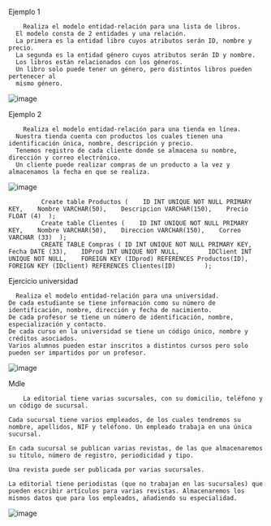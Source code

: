 Ejemplo 1

        Realiza el modelo entidad-relación para una lista de libros.
      El modelo consta de 2 entidades y una relación.
      La primera es la entidad libro cuyos atributos serán ID, nombre y precio.
      La segunda es la entidad género cuyos atributos serán ID y nombre. 
      Los libros están relacionados con los géneros.
      Un libro solo puede tener un género, pero distintos libros pueden pertenecer al     
      mismo género. 

      
![image](https://github.com/leoandyaz/data-base/assets/133395965/8622882f-37c2-47c1-ab45-a6a219868990)

Ejemplo 2 

        Realiza el modelo entidad-relación para una tienda en línea.
      Nuestra tienda cuenta con productos los cuales tienen una identificación única, nombre, descripción y precio.
      Tenemos registro de cada cliente donde se almacena su nombre, dirección y correo electrónico.
      Un cliente puede realizar compras de un producto a la vez y almacenamos la fecha en que se realiza.


![image](https://github.com/leoandyaz/data-base/assets/133395965/7cdd4eb6-6c97-4b8e-beaf-645363736eeb)

             Create table Productos (    ID INT UNIQUE NOT NULL PRIMARY KEY,    Nombre VARCHAR(50),    Descripcion VARCHAR(150),    Precio FLOAT (4)  );    
             Create table Clientes (    ID INT UNIQUE NOT NULL PRIMARY KEY,    Nombre VARCHAR(50),    Direccion VARCHAR(150),    Correo VARCHAR (33)  );      
             CREATE TABLE Compras (	ID INT UNIQUE NOT NULL PRIMARY KEY,       Fecha DATE (33),    IDProd INT UNIQUE NOT NULL,        IDClient INT UNIQUE NOT NULL,    FOREIGN KEY (IDprod) REFERENCES Productos(ID),    FOREIGN KEY (IDclient) REFERENCES Clientes(ID)        ); 

Ejercicio universidad

      Realiza el modelo entidad-relación para una universidad. 
    De cada estudiante se tiene información como su número de identificación, nombre, dirección y fecha de nacimiento.
    De cada profesor se tiene un número de identificación, nombre, especialización y contacto.
    De cada curso en la universidad se tiene un código único, nombre y créditos asociados.
    Varios alumnos pueden estar inscritos a distintos cursos pero solo pueden ser impartidos por un profesor.


![image](https://github.com/leoandyaz/data-base/assets/133395965/35723226-3c65-4a41-beb5-9ad482e185b2)

Mdle

        La editorial tiene varias sucursales, con su domicilio, teléfono y un código de sucursal.

    Cada sucursal tiene varios empleados, de los cuales tendremos su nombre, apellidos, NIF y teléfono. Un empleado trabaja en una única sucursal.
    
    En cada sucursal se publican varias revistas, de las que almacenaremos su título, número de registro, periodicidad y tipo.
    
    Una revista puede ser publicada por varias sucursales.
    
    La editorial tiene periodistas (que no trabajan en las sucursales) que pueden escribir artículos para varias revistas. Almacenaremos los mismos datos que para los empleados, añadiendo su especialidad.




![image](https://github.com/leoandyaz/data-base/assets/133395965/f73992c0-1139-4abe-b893-ff5136e80ae4)

